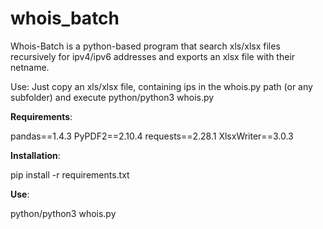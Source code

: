 # whois_batch
Whois-Batch is a python-based program that search xls/xlsx files recursively for ipv4/ipv6 addresses and exports an xlsx file with their netname.

Use:
Just copy an xls/xlsx file, containing ips in the whois.py path (or any subfolder) and execute python/python3 whois.py

**Requirements**:

pandas==1.4.3
PyPDF2==2.10.4
requests==2.28.1
XlsxWriter==3.0.3



**Installation**:

pip install -r requirements.txt


**Use**:

python/python3 whois.py
